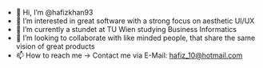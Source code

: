 - 👋 Hi, I’m @hafizkhan93
- 👀 I’m interested in great software with a strong focus on aesthetic UI/UX
- 🌱 I’m currently a stundet at TU Wien studying Business Informatics
- 💞️ I’m looking to collaborate with like minded people, that share the same vision of great products
- 📫 How to reach me -> Contact me via E-Mail: hafiz_10@hotmail.com

<!---
hafizkhan93/hafizkhan93 is a ✨ special ✨ repository because its `README.md` (this file) appears on your GitHub profile.
You can click the Preview link to take a look at your changes.
--->
